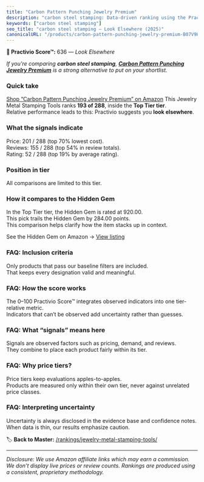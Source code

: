 ```yaml
---
title: "Carbon Pattern Punching Jewelry Premium"
description: "carbon steel stamping: Data-driven ranking using the Practivio Score™. Positioned by quality, value, demand, findability, momentum."
keywords: ["carbon steel stamping"]
seo_title: "carbon steel stamping — Look Elsewhere (2025)"
canonicalURL: "/products/carbon-pattern-punching-jewelry-premium-B07V9H2YDJ/"
---
```


**🚫 Practivio Score™:** 636 — _Look Elsewhere_


*If you're comparing **carbon steel stamping**, **[Carbon Pattern Punching Jewelry Premium](https://www.amazon.com/dp/B07V9H2YDJ?tag=practivio-20)** is a strong alternative to put on your shortlist.*
### Quick take
[Shop “Carbon Pattern Punching Jewelry Premium” on Amazon](https://www.amazon.com/dp/B07V9H2YDJ?tag=practivio-20)
This Jewelry Metal Stamping Tools ranks **193 of 288**, inside the **Top Tier tier**.  
Relative performance leads to this: Practivio suggests you **look elsewhere**.

### What the signals indicate
Price: 201 / 288 (top 70% lowest cost).  
Reviews: 155 / 288 (top 54% in review totals).  
Rating: 52 / 288 (top 19% by average rating).  

### Position in tier
All comparisons are limited to this tier.

### How it compares to the Hidden Gem
In the Top Tier tier, the Hidden Gem is rated at 920.00.  
This pick trails the Hidden Gem by 284.00 points.  
This comparison helps clarify how the item stacks up in context.  

See the Hidden Gem on Amazon → [View listing](https://www.amazon.com/dp/B079Y5GDPY?tag=practivio-20)

### FAQ: Inclusion criteria
Only products that pass our baseline filters are included.  
That keeps every designation valid and meaningful.

### FAQ: How the score works
The 0–100 Practivio Score™ integrates observed indicators into one tier-relative metric.  
Indicators that can’t be observed add uncertainty rather than guesses.

### FAQ: What “signals” means here
Signals are observed factors such as pricing, demand, and reviews.  
They combine to place each product fairly within its tier.

### FAQ: Why price tiers?
Price tiers keep evaluations apples-to-apples.  
Products are measured only within their own tier, never against unrelated price classes.

### FAQ: Interpreting uncertainty
Uncertainty is always disclosed in the evidence base and confidence notes.  
When data is thin, our results emphasize caution.


🏷️ **Back to Master:** [/rankings/jewelry-metal-stamping-tools/](/rankings/jewelry-metal-stamping-tools/)

---
_Disclosure: We use Amazon affiliate links which may earn a commission. We don’t display live prices or review counts. Rankings are produced using a consistent, proprietary methodology._
